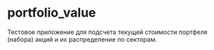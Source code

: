 # portfolio_value
Тестовое приложение для подсчета текущей стоимости портфеля (набора) акций и их распределение по секторам.
